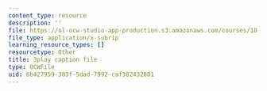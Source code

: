 ```yaml
---
content_type: resource
description: ''
file: https://ol-ocw-studio-app-production.s3.amazonaws.com/courses/18-06sc-linear-algebra-fall-2011/6b427959303f5dad7992caf382432801_Ts3o2I8_Mxc.srt
file_type: application/x-subrip
learning_resource_types: []
resourcetype: Other
title: 3play caption file
type: OCWFile
uid: 6b427959-303f-5dad-7992-caf382432801
---
```

